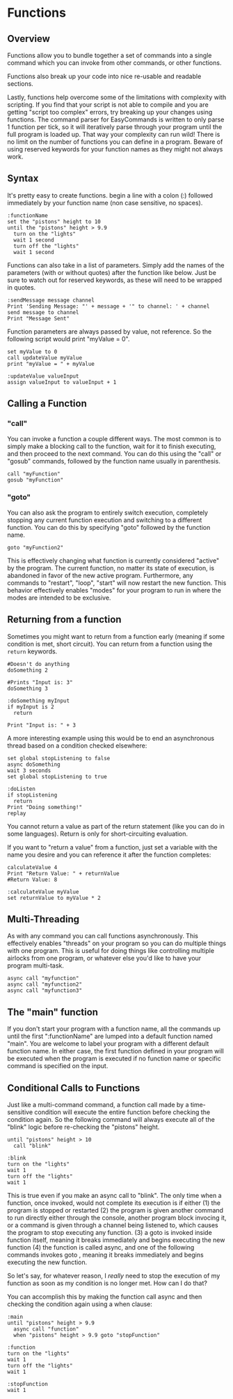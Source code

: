 # Functions

## Overview 
Functions allow you to bundle together a set of commands into a single command which you can invoke from other commands, or other functions.

Functions also break up your code into nice re-usable and readable sections.

Lastly, functions help overcome some of the limitations with complexity with scripting.  If you find that your script is not able to compile and you are getting "script too complex" errors, try breaking up your changes using functions.  The command parser for EasyCommands is written to only parse 1 function per tick, so it will iteratively parse through your program until the full program is loaded up.  That way your complexity can run wild! There is no limit on the number of functions you can define in a program.  Beware of using reserved keywords for your function names as they might not always work.  

## Syntax 
It's pretty easy to create functions.  begin a line with a colon (:) followed immediately by your function name (non case sensitive, no spaces).  

```
:functionName
set the "pistons" height to 10
until the "pistons" height > 9.9
  turn on the "lights"
  wait 1 second
  turn off the "lights"
  wait 1 second
```

Functions can also take in a list of parameters.  Simply add the names of the parameters (with or without quotes) after the function like below.  Just be sure to watch out for reserved keywords, as these will need to be wrapped in quotes.

```
:sendMessage message channel 
Print 'Sending Message: "' + message + '" to channel: ' + channel
send message to channel
Print "Message Sent"
```

Function parameters are always passed by value, not reference.  So the following script would print "myValue = 0".

```
set myValue to 0
call updateValue myValue
print "myValue = " + myValue

:updateValue valueInput
assign valueInput to valueInput + 1
```

## Calling a Function

### "call"
You can invoke a function a couple different ways.  The most common is to simply make a blocking call to the function, wait for it to finish executing, and then proceed to the next command.  You can do this using the "call" or "gosub" commands, followed by the function name usually in parenthesis.

```
call "myFunction"
gosub "myFunction"
```

### "goto"
You can also ask the program to entirely switch execution, completely stopping any current function execution and switching to a different function. You can do this by specifying "goto" followed by the function name.

```
goto "myFunction2"
```

This is effectively changing what function is currently considered "active" by the program.  The current function, no matter its state of execution, is abandoned in favor of the new active program.  Furthermore, any commands to "restart", "loop", "start" will now restart the new function.  This behavior effectively enables "modes" for your program to run in where the modes are intended to be exclusive. 

## Returning from a function
Sometimes you might want to return from a function early (meaning if some condition is met, short circuit).  You can return from a function using the ```return``` keywords.

```
#Doesn't do anything
doSomething 2

#Prints "Input is: 3"
doSomething 3

:doSomething myInput
if myInput is 2
  return

Print "Input is: " + 3
```

A more interesting example using this would be to end an asynchronous thread based on a condition checked elsewhere:

```
set global stopListening to false
async doSomething
wait 3 seconds
set global stopListening to true

:doListen
if stopListening
  return
Print "Doing something!"
replay
```

You cannot return a value as part of the return statement (like you can do in some languages).  Return is only for short-circuiting evaluation.

If you want to "return a value" from a function, just set a variable with the name you desire and you can reference it after the function completes:

```
calculateValue 4
Print "Return Value: " + returnValue
#Return Value: 8

:calculateValue myValue
set returnValue to myValue * 2
```

## Multi-Threading
As with any command you can call functions asynchronously.  This effectively enables "threads" on your program so you can do multiple things with one program.  This is useful for doing things like controlling multiple airlocks from one program, or whatever else you'd like to have your program multi-task.  

```
async call "myfunction"
async call "myfunction2"
async call "myfunction3"
```

## The "main" function

If you don't start your program with a function name, all the commands up until the first ":functionName" are lumped into a default function named "main".  You are welcome to label your program with a different default function name.  In either case, the first function defined in your program will be executed when the program is executed if no function name or specific command is specified on the input.  

## Conditional Calls to Functions

Just like a multi-command command, a function call made by a time-sensitive condition will execute the entire function before checking the condition again.  So the following command will always execute all of the "blink" logic before re-checking the "pistons" height.

```
until "pistons" height > 10
  call "blink"
  
:blink
turn on the "lights"
wait 1
turn off the "lights"
wait 1
```

This is true even if you make an async call to "blink". The only time when a function, once invoked, would not complete its execution is if either (1) the program is stopped or restarted 
(2) the program is given another command to run directly either through the console, another program block invocing it, or a command is given through a channel being listened to, which causes the program to stop executing any function.
(3) a goto <function> is invoked inside function itself, meaning it breaks immediately and begins executing the new function
(4) the function is called async, and one of the following commands invokes goto <function>, meaning it breaks immediately and begins executing the new function.
  
So let's say, for whatever reason, I *really* need to stop the execution of my function as soon as my condition is no longer met.  How can I do that?

You can accomplish this by making the function call async and then checking the condition again using a when clause:

```
:main
until "pistons" height > 9.9
  async call "function"
  when "pistons" height > 9.9 goto "stopFunction"

:function
turn on the "lights"
wait 1
turn off the "lights"
wait 1

:stopFunction
wait 1
```
